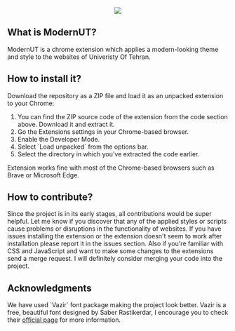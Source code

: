 <p align="center">
	<img src="https://raw.githubusercontent.com/devdana/ModernUT/main/icon128.png"/>
</p>
</b>
<h2>What is ModernUT?</h2>
ModernUT is a chrome extension which applies a modern-looking theme and style to the websites of Univeristy Of Tehran.
<h2>How to install it?</h2>
Download the repository as a ZIP file and load it as an unpacked extension to your Chrome:
<ol>
	<li>You can find the ZIP source code of the extension from the code section above. Download it and extract it.</li>
	<li>Go the Extensions settings in your Chrome-based browser.</li>
	<li>Enable the Developer Mode.</li>
	<li>Select `Load unpacked` from the options bar.</li>
	<li>Select the directory in which you've extracted the code earlier.</li>
</ol>
Extension works fine with most of the Chrome-based browsers such as Brave or Microsoft Edge.
<h2>How to contribute?</h2>
<p>Since the project is in its early stages, all contributions would be super helpful. Let me know if you discover that any of the applied styles or scripts cause problems or disruptions in the functionality of websites. If you have issues installing the extension or the extension doesn't seem to work after installation please report it in the issues section. Also if you're familiar with CSS and JavaScript and want to make some changes to the extensions send a merge request. I will definitely consider merging your code into the project.</p>
<h2>Acknowledgments</h2>
<p>We have used `Vazir` font package making the project look better. Vazir is a free, beautiful font designed by Saber Rastikerdar, I encourage you to check their <a href="https://rastikerdar.github.io/vazir-font/">official page</a> for more information.
